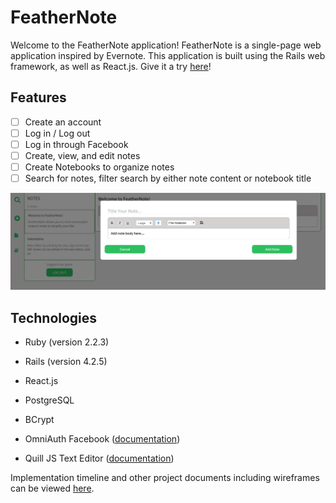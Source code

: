 # FeatherNote

Welcome to the FeatherNote application! FeatherNote is a single-page web
application inspired by Evernote. This application is built using
the Rails web framework, as well as React.js. Give it a try [here][live-link]!

## Features
- [ ] Create an account
- [ ] Log in / Log out
- [ ] Log in through Facebook
- [ ] Create, view, and edit notes
- [ ] Create Notebooks to organize notes
- [ ] Search for notes, filter search by either note content or notebook title

![alt text][screenshot]

## Technologies
* Ruby (version 2.2.3)

* Rails (version 4.2.5)

* React.js

* PostgreSQL

* BCrypt

* OmniAuth Facebook ([documentation](https://github.com/mkdynamic/omniauth-facebook))

* Quill JS Text Editor ([documentation](http://quilljs.com/docs/quickstart/))

Implementation timeline and other project documents including wireframes
can be viewed [here][docs].

[live-link]: http://feather-note.herokuapp.com/
[screenshot]: ./project-proposal/screenshots/feather-note-screenshot.png
[docs]: ./project-proposal/README.md

